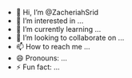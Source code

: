 - 👋 Hi, I’m @ZacheriahSrid
- 👀 I’m interested in ...
- 🌱 I’m currently learning ...
- 💞️ I’m looking to collaborate on ...
- 📫 How to reach me ...
- 😄 Pronouns: ...
- ⚡ Fun fact: ...

<!---
ZacheriahSrid/ZacheriahSrid is a ✨ special ✨ repository because its `README.md` (this file) appears on your GitHub profile.
You can click the Preview link to take a look at your changes.
--->
